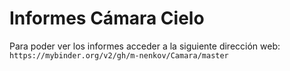 # Informes Cámara Cielo

Para poder ver los informes acceder a la siguiente dirección web:
`https://mybinder.org/v2/gh/m-nenkov/Camara/master`
